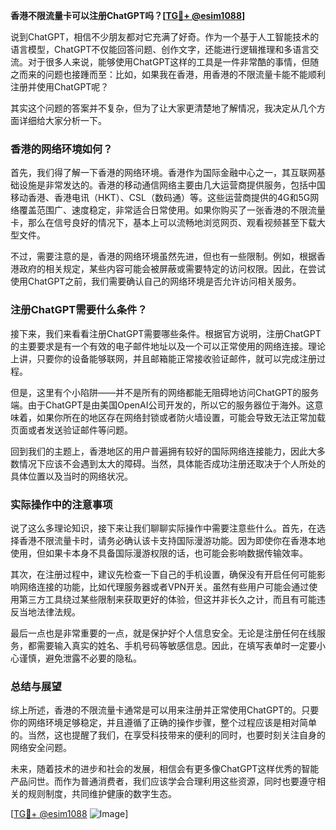 **香港不限流量卡可以注册ChatGPT吗？[[TG💪+ @esim1088](https://t.me/s/esim1088)]**

说到ChatGPT，相信不少朋友都对它充满了好奇。作为一个基于人工智能技术的语言模型，ChatGPT不仅能回答问题、创作文字，还能进行逻辑推理和多语言交流。对于很多人来说，能够使用ChatGPT这样的工具是一件非常酷的事情，但随之而来的问题也接踵而至：比如，如果我在香港，用香港的不限流量卡能不能顺利注册并使用ChatGPT呢？

其实这个问题的答案并不复杂，但为了让大家更清楚地了解情况，我决定从几个方面详细给大家分析一下。

### 香港的网络环境如何？

首先，我们得了解一下香港的网络环境。香港作为国际金融中心之一，其互联网基础设施是非常发达的。香港的移动通信网络主要由几大运营商提供服务，包括中国移动香港、香港电讯（HKT）、CSL（数码通）等。这些运营商提供的4G和5G网络覆盖范围广、速度稳定，非常适合日常使用。如果你购买了一张香港的不限流量卡，那么在信号良好的情况下，基本上可以流畅地浏览网页、观看视频甚至下载大型文件。

不过，需要注意的是，香港的网络环境虽然先进，但也有一些限制。例如，根据香港政府的相关规定，某些内容可能会被屏蔽或需要特定的访问权限。因此，在尝试使用ChatGPT之前，我们需要确认自己的网络环境是否允许访问相关服务。

### 注册ChatGPT需要什么条件？

接下来，我们来看看注册ChatGPT需要哪些条件。根据官方说明，注册ChatGPT的主要要求是有一个有效的电子邮件地址以及一个可以正常使用的网络连接。理论上讲，只要你的设备能够联网，并且邮箱能正常接收验证邮件，就可以完成注册过程。

但是，这里有个小陷阱——并不是所有的网络都能无阻碍地访问ChatGPT的服务端。由于ChatGPT是由美国OpenAI公司开发的，所以它的服务器位于海外。这意味着，如果你所在的地区存在网络封锁或者防火墙设置，可能会导致无法正常加载页面或者发送验证邮件等问题。

回到我们的主题上，香港地区的用户普遍拥有较好的国际网络连接能力，因此大多数情况下应该不会遇到太大的障碍。当然，具体能否成功注册还取决于个人所处的具体位置以及当时的网络状况。

### 实际操作中的注意事项

说了这么多理论知识，接下来让我们聊聊实际操作中需要注意些什么。首先，在选择香港不限流量卡时，请务必确认该卡支持国际漫游功能。因为即使你在香港本地使用，但如果卡本身不具备国际漫游权限的话，也可能会影响数据传输效率。

其次，在注册过程中，建议先检查一下自己的手机设置，确保没有开启任何可能影响网络连接的功能，比如代理服务器或者VPN开关。虽然有些用户可能会通过使用第三方工具绕过某些限制来获取更好的体验，但这并非长久之计，而且有可能违反当地法律法规。

最后一点也是非常重要的一点，就是保护好个人信息安全。无论是注册任何在线服务，都需要输入真实的姓名、手机号码等敏感信息。因此，在填写表单时一定要小心谨慎，避免泄露不必要的隐私。

### 总结与展望

综上所述，香港的不限流量卡通常是可以用来注册并正常使用ChatGPT的。只要你的网络环境足够稳定，并且遵循了正确的操作步骤，整个过程应该是相对简单的。当然，这也提醒了我们，在享受科技带来的便利的同时，也要时刻关注自身的网络安全问题。

未来，随着技术的进步和社会的发展，相信会有更多像ChatGPT这样优秀的智能产品问世。而作为普通消费者，我们应该学会合理利用这些资源，同时也要遵守相关的规则制度，共同维护健康的数字生态。

[[TG💪+ @esim1088](https://t.me/s/esim1088) ![Image](https://i.postimg.cc/4NQfJmqS/Snipaste-2025-05-13-00-14-12.png)]